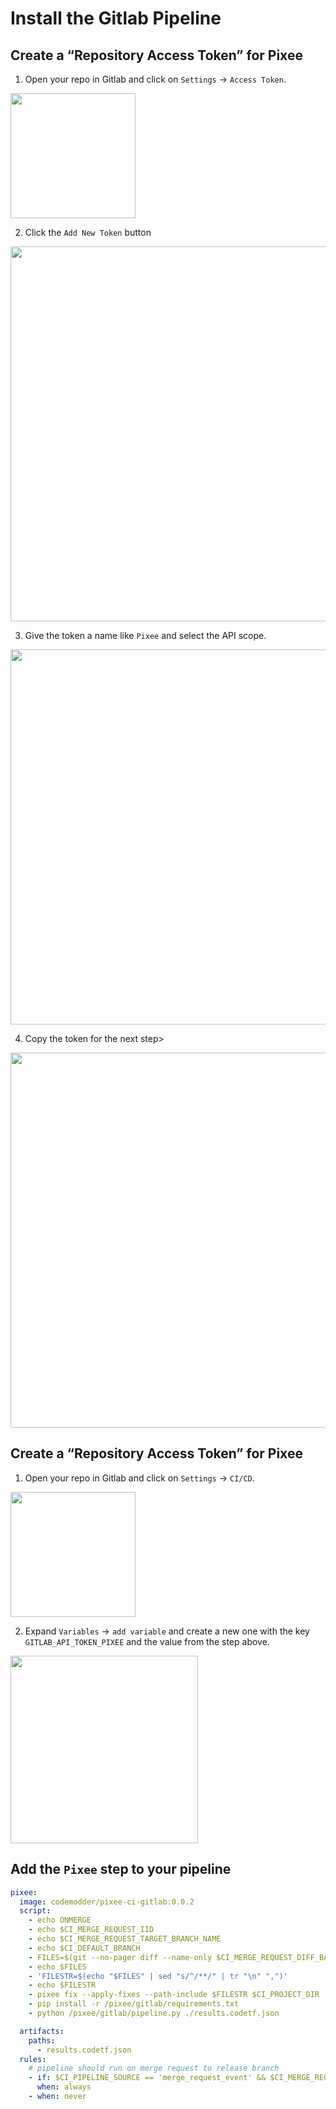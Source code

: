 # Install the Gitlab Pipeline

## Create a “Repository Access Token” for Pixee

1. Open your repo in Gitlab and click on `Settings` -> `Access Token`. 

<img src="../assets/gitlab/settings_access_tokens.png" width=200/>

2. Click the `Add New Token` button 

<img src="../assets/gitlab/add_token.png" width=600/>

3. Give the token a name like `Pixee` and select the API scope.

<img src="../assets/gitlab/scopes.png" width=600/>

4. Copy the token for the next step> 

<img src="../assets/gitlab/copy_token.png" width=600/>

## Create a “Repository Access Token” for Pixee

1. Open your repo in Gitlab and click on `Settings` -> `CI/CD`.

<img src="../assets/gitlab/settings_cicd.png" width=200/>

2. Expand `Variables` -> `add variable` and create a new one with the key `GITLAB_API_TOKEN_PIXEE` and the value from the step above.

<img src="../assets/gitlab/add_var.png" width=300/>

## Add the `Pixee` step to your pipeline

``` YAML
pixee:
  image: codemodder/pixee-ci-gitlab:0.0.2
  script: 
    - echo ONMERGE
    - echo $CI_MERGE_REQUEST_IID
    - echo $CI_MERGE_REQUEST_TARGET_BRANCH_NAME
    - echo $CI_DEFAULT_BRANCH
    - FILES=$(git --no-pager diff --name-only $CI_MERGE_REQUEST_DIFF_BASE_SHA...HEAD)
    - echo $FILES
    - 'FILESTR=$(echo "$FILES" | sed "s/^/**/" | tr "\n" ",")'
    - echo $FILESTR
    - pixee fix --apply-fixes --path-include $FILESTR $CI_PROJECT_DIR
    - pip install -r /pixee/gitlab/requirements.txt
    - python /pixee/gitlab/pipeline.py ./results.codetf.json

  artifacts:
    paths:
      - results.codetf.json
  rules:
    # pipeline should run on merge request to release branch
    - if: $CI_PIPELINE_SOURCE == 'merge_request_event' && $CI_MERGE_REQUEST_TARGET_BRANCH_NAME == $CI_DEFAULT_BRANCH
      when: always
    - when: never
```
